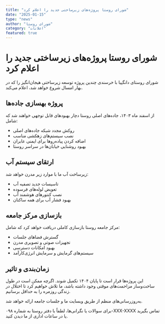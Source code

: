 ```yaml
---
title: "شورای روستا پروژه‌های زیرساختی جدید را اعلام کرد"
date: "2025-01-15"
type: "news"
author: "شورای روستا"
category: "اعلانات"
featured: true
---
```


# شورای روستا پروژه‌های زیرساختی جدید را اعلام کرد

شورای روستای دانگپیا با خرسندی چندین پروژه توسعه زیرساختی هیجان‌انگیز را که در بهار امسال شروع خواهد شد، اعلام می‌کند.

## پروژه بهسازی جاده‌ها

از اسفند ماه ۱۴۰۳، جاده‌های اصلی روستا دچار بهبودهای قابل توجهی خواهند شد که شامل:

- روکش مجدد شبکه جاده‌های اصلی
- نصب سیستم‌های زهکشی مناسب
- اضافه کردن پیاده‌روها برای ایمنی عابران
- بهبود روشنایی خیابان‌ها در سراسر روستا

## ارتقای سیستم آب

زیرساخت آب ما با موارد زیر مدرن خواهد شد:

- تاسیسات جدید تصفیه آب
- تعویض لوله‌های فرسوده
- نصب کنتورهای هوشمند آب
- بهبود فشار آب برای همه ساکنان

## بازسازی مرکز جامعه

مرکز جامعه روستا بازسازی کاملی دریافت خواهد کرد که شامل:

- گسترش فضاهای جلسات
- تجهیزات صوتی و تصویری مدرن
- بهبود امکانات دسترسی
- سیستم‌های گرمایش و سرمایش انرژی‌کارآمد

## زمان‌بندی و تاثیر

این پروژه‌ها قرار است تا پایان ۱۴۰۴ تکمیل شوند. اگرچه ممکن است در طول ساخت‌وساز مزاحمت‌های موقتی وجود داشته باشد، ما تلاش خواهیم کرد تا اختلال در زندگی روزمره را به حداقل برسانیم.

به‌روزرسانی‌های منظم از طریق وبسایت ما و جلسات جامعه ارائه خواهد شد.

برای سوالات یا نگرانی‌ها، لطفاً با دفتر روستا به شماره ۰۹۸-XXX-XXXX تماس بگیرید یا در ساعات اداری از ما دیدن کنید.
